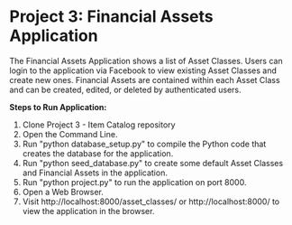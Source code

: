Project 3: Financial Assets Application
=============

The Financial Assets Application shows a list of Asset Classes. Users can login to the application via Facebook to view existing Asset Classes and create new ones. Financial Assets are contained within each Asset Class and can be created, edited, or deleted by authenticated users.

**Steps to Run Application:**
1. Clone Project 3 - Item Catalog repository
2. Open the Command Line. 
3. Run "python database_setup.py" to compile the Python code that creates the database for the application. 
4. Run "python seed_database.py" to create some default Asset Classes and Financial Assets in the application. 
5. Run "python project.py" to run the application on port 8000. 
6. Open a Web Browser. 
7. Visit http://localhost:8000/asset_classes/ or http://localhost:8000/ to view the application in the browser.
